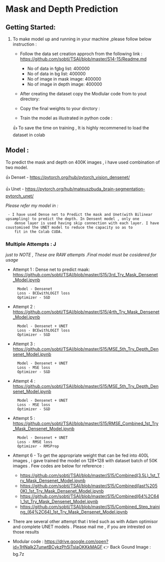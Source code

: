 # Mask and Depth Prediction 
## Getting Started:
1. To make model up and running in your machine ,please follow below instruction :

   - Follow the data set creation approch from the following link : https://github.com/sobti/TSAI/blob/master/S14-15/Readme.md
        - No of data in fgbg list: 400000
        - No of data in bg list: 400000
        - No of image in mask image: 400000
        - No of image in depth image: 400000

   - After creating the dataset copy the Modlular code from to yout directory:
   
   - Copy the final weights to your dirctory :
   
   - Train the model as illustrated in python code :
    
   :+1: To save the time on training , It is highly recommened to load the dataset in colab 
   
 ## Model : 
 
 To predict the mask and depth on 400K images , i have used combination of two model.
 
   :+1:  Denset - https://pytorch.org/hub/pytorch_vision_densenet/
     
   :+1:  Unet - https://pytorch.org/hub/mateuszbuda_brain-segmentation-pytorch_unet/
     
  *Please refer my model in :* 	
   
     - I have used Dense net to Predict the mask and Unet(with Bilinear upsampling) to predict the depth. In Densent model , only one 
        dense layer is used having skip connection with each layer. I have coustomised the UNET model to reduce the capacity so as to 
        fit in the Colab CUDA.
    
   ###  Multiple Attempts : J
   *just to NOTE , These are RAW attempts .Final model must be cosidered for usage*
       
   - Attempt 1 : Dense net to predict maak: https://github.com/sobti/TSAI/blob/master/S15/3rd_Try_Mask_Densenet_Model.ipynb
     
           Model - Densenet 
           Loss - BCEwithLOGIT loss
           Optimizer - SGD 
           
           
   - Attempt 2  : https://github.com/sobti/TSAI/blob/master/S15/4rth_Try_Mask_Densenet_Model.ipynb
                
           Model - Densenet + UNET
           Loss - BCEwithLOGIT loss
           Optimizer - SGD 
           
           
   - Attempt 3  : https://github.com/sobti/TSAI/blob/master/S15/MSE_5th_Try_Depth_Densenet_Model.ipynb
   
           Model - Densenet + UNET
           Loss - MSE loss
           Optimizer - SGD
           
   - Attempt 4  : https://github.com/sobti/TSAI/blob/master/S15/MSE_5th_Try_Depth_Densenet_Model.ipynb
   
           Model - Densenet + UNET
           Loss - MSE loss
           Optimizer - SGD
           
   - Attempt 5 : https://github.com/sobti/TSAI/blob/master/S15/RMSE_Combined_1st_Try_Mask_Densenet_Model.ipynb
   
           Model - Densenet + UNET
           Loss - RMSE loss
           Optimizer - RMSProp
           
   - Attempt 6 - To get the appropriate weight that can be fed into 400L images , i gave trained the model on 128*128 with 
                  dataset batch of 50K images . Few codes are below for reference :
                  
       - https://github.com/sobti/TSAI/blob/master/S15/Combined(3.5L)_1st_Try_Mask_Densenet_Model.ipynb
       - https://github.com/sobti/TSAI/blob/master/S15/Combined(last%2050K)_1st_Try_Mask_Densenet_Model.ipynb
       - https://github.com/sobti/TSAI/blob/master/S15/Combined(64%2C64)_1st_Try_Mask_Densenet_Model.ipynb
       - https://github.com/sobti/TSAI/blob/master/S15/Combined_Step_training_(64%2C64)_1st_Try_Mask_Densenet_Model.ipynb
      
   - There are several other attempt that i tried such as with Adam optimisor and complete UNET models . Please mail me , if you are     intrested on those results
   
   - Modular code : https://drive.google.com/open?id=1HNaIk27unwtBCykzPh5lTsIaOKKkMAGF
          :point_right: Back Gound Image : bg.7z
          
           
           
            
         
    

   
   
